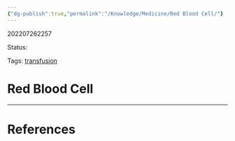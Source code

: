 ```yaml
---
{"dg-publish":true,"permalink":"/Knowledge/Medicine/Red Blood Cell/"}
---
```



202207262257

Status: 

Tags: [transfusion](transfusion.md)

# Red Blood Cell








___
# References